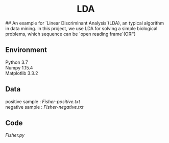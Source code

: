 <h1 align="center">LDA</h1>
## An example for `Linear Discriminant Analysis`(LDA), an typical algorithm in data mining. 
 in this project, we use LDA for solving a simple biological problems, which sequence can be `open reading frame`(ORF)

## Environment
Python 3.7  
Numpy 1.15.4  
Matplotlib 3.3.2  
 
## Data
positive sample : *Fisher-positive.txt*  
negative sample : *Fisher-negative.txt*  

## Code
*Fisher.py*  
